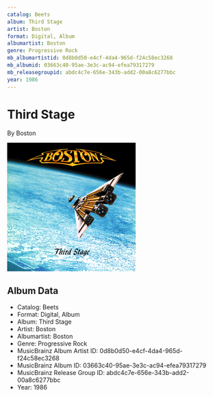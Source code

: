 ```yaml
---
catalog: Beets
album: Third Stage
artist: Boston
format: Digital, Album
albumartist: Boston
genre: Progressive Rock
mb_albumartistid: 0d8b0d50-e4cf-4da4-965d-f24c58ec3268
mb_albumid: 03663c40-95ae-3e3c-ac94-efea79317279
mb_releasegroupid: abdc4c7e-656e-343b-add2-00a8c6277bbc
year: 1986
---
```


# Third Stage

By Boston

![](../../assets/beetscovers/Boston-Third_Stage.png)

## Album Data

- Catalog: Beets
- Format: Digital, Album
- Album: Third Stage
- Artist: Boston
- Albumartist: Boston
- Genre: Progressive Rock
- MusicBrainz Album Artist ID: 0d8b0d50-e4cf-4da4-965d-f24c58ec3268
- MusicBrainz Album ID: 03663c40-95ae-3e3c-ac94-efea79317279
- MusicBrainz Release Group ID: abdc4c7e-656e-343b-add2-00a8c6277bbc
- Year: 1986

